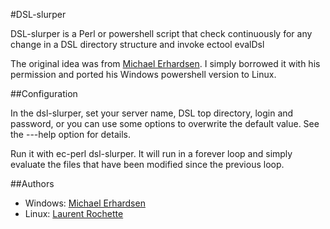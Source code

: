 #DSL-slurper

DSL-slurper is a Perl or powershell script that check continuously for any
change in a DSL directory structure and invoke ectool evalDsl

The original idea was from [Michael Erhardsen](https://www.linkedin.com/in/michaelerhardsen). I simply borrowed
it with his permission and ported his Windows powershell version to Linux.

##Configuration

In the dsl-slurper, set your server name, DSL top directory, login and password,
or you can use some options to overwrite the default value. See the ---help
option for details.

Run it with ec-perl dsl-slurper. It will run in a forever loop and simply
evaluate the files that have been modified since the previous loop.


##Authors
* Windows: [Michael Erhardsen](mailto:michael.erhardsen@LEGO.com)
* Linux: [Laurent Rochette](mailto:lrochette@electric-cloud.com)

